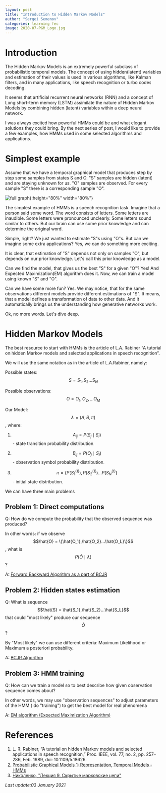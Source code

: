 ```yaml
---
layout: post
title: "Introduction to Hidden Markov Models"
author: "Sergei Semenov"
categories: learning fec
image: 2020-07-PGM_Logo.jpg
---
```


# Introduction

The Hidden Markov Models is an extremely powerful subclass of probabilistic temporal models. The concept of using hidden(latent) variables and estimation of their values is used in various algorithms, like Kalman filters, and in many applications, like speech recognition or turbo codes decoding.

It seems that artificial recurrent neural networks (RNN) and a concept of Long short-term memory (LSTM) assimilate the nature of Hidden Markov Models by combining hidden (latent) variables within a deep neural network.

I was always excited how powerful HMMs could be and what elegant solutions they could bring. By the next series of post, I would like to provide a few examples, how HMMs used in some selected algorithms and applications.

# Simplest example
Assume that we have a temporal graphical model that produces step by step some samples from states S and O.  "S" samples are hidden (latent) and are staying unknown for us. "O" samples are observed. For every sample "S" there is a corresponding sample "O". 

![full graph](https://simonrus.github.io/about/assets/img/2020-12_HMM_States.png "Graph"){:height="80%" width="80%"}

The simplest example of HMMs is a speech recognition task. Imagine that a person said some word. The word consists of letters.  Some letters are inaudible. Some letters were pronounced unclearly. Some letters sound similar to others. But our brain can use some prior knowledge and can determine the original word.

Simple, right? We just wanted to estimate "S"s using "O"s. But can we imagine some extra applications? Yes, we can do something more exciting. 

It is clear, that estimation of "S" depends not only on samples "O", but depends on our prior knowledge. Let's call this prior knowledge as a model. 

Can we find the model, that gives us the best "S" for a given "O"? Yes! And Expected Maximization(EM) algorithm does it.  Now, we can train a model using known "S" and "O". 

Can we have some more fun? Yes. We may notice, that for the same observations different models provide different estimations of "S". It means, that a model defines a transformation of data to other data. And it automatically brings us the understanding how generative networks work. 

Ok, no more words. Let's dive deep.

# Hidden Markov Models
The best resource to start with HMMs is the article of L.A. Rabiner “A tutorial on hidden Markov models and selected applications in speech recognition”. 

We will use the same notation as in the article of L.A.Rabiner, namely: 

Possible states: $$S = {S_1, S_2...S_N}$$

Possible observations: $$O = {O_1, O_2, ... O_M}$$

Our Model: $$\lambda = (A, B, \pi)$$, where:

1. $$A_{ij} = P(S_j \mid S_i)$$ - state transition probability distribution.

2. $$B_{ij} = P(O_j \mid S_i)$$ - observation symbol probability distribution.

3. $$\pi = \{P(S_1^{(1)}), P(S_2^{(1)}) ...  P(S_N^{(1)}\}$$ - initial state distribution.

We can have three main problems
## Problem 1: Direct computations
Q: How do we compute the probability that the observed sequence was produced?

In other words: if we observe $$\hat{O} = \{\hat{O_1},\hat{O_2}...\hat{O_L}\}$$, what is $$P(\hat{O} \mid \lambda)$$ ?

A:  [Forward Backward Algorithm as a part of BCJR ](https://simonrus.github.io/about/learning/fec/BCJR-Algorithm_p1.html)

## Problem 2: Hidden states estimation
Q: What is sequence $$\hat{S} = \hat{S_1},\hat{S_2}...\hat{S_L}$$ that could "most likely" produce our sequence $$\hat{O}$$?

By "Most likely" we can use different criteria: Maximum Likelihood or Maximum a posteriori probability.

A: [BCJR Algorithm](https://simonrus.github.io/about/learning/fec/BCJR-Algorithm_p2.html)

## Problem 3: HMM training
Q: How can we train a model so to best describe how given observation sequence comes about? 

In other words, we may use "observation sequences" to adjust parameters of the HMM ( do "training") to get the best model for real phenomena

A: [EM algorithm (Expected Maximization Algorithm)](https://simonrus.github.io/about/learning/PGM-ExpectedMaximization.html)

# References
1. L. R. Rabiner, “A tutorial on hidden Markov models and selected applications in speech recognition,” Proc. IEEE, vol. 77, no. 2, pp. 257–286, Feb. 1989, doi: 10.1109/5.18626.
2. [Probabilistic Graphical Models 1: Representation, Temporal Models - HMMs](https://www.coursera.org/lecture/probabilistic-graphical-models/temporal-models-hmms-goxoT)
3. [Николенко, "Лекция 9. Скрытые марковские цепи"](https://logic.pdmi.ras.ru/~sergey/oldsite/teaching/asr/notes-09-hmm.pdf)







*Last update:03 January 2021*
